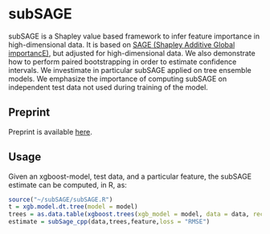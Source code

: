 # subSAGE
subSAGE is a Shapley value based framework to infer feature importance in high-dimensional data.
It is based on [SAGE (Shapley Additive Global importancE)](https://github.com/iancovert/sage), but adjusted
for high-dimensional data. We also demonstrate how to perform paired bootstrapping in order to estimate confidence intervals.
We investimate in particular subSAGE applied on tree ensemble models.
We emphasize the importance of computing subSAGE on independent test data not used during training of the model.

## Preprint

Preprint is available [here](https://arxiv.org/pdf/2109.00855.pdf).

## Usage

Given an xgboost-model, test data, and a particular feature,
the subSAGE estimate can be computed, in R, as:

```R
source("~/subSAGE/subSAGE.R")
t = xgb.model.dt.tree(model = model)
trees = as.data.table(xgboost.trees(xgb_model = model, data = data, recalculate = FALSE))
estimate = subSage_cpp(data,trees,feature,loss = "RMSE")

```


